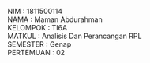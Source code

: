 
NIM       : 1811500114<br>
NAMA      : Maman Abdurahman<br>
KELOMPOK  : TI6A<br>
MATKUL    : Analisis Dan Perancangan RPL<br>
SEMESTER  : Genap<br>
PERTEMUAN : 02
